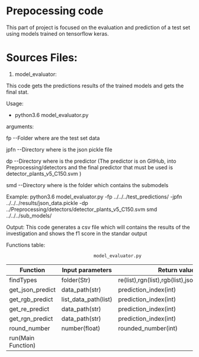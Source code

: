 # Prepocessing code

This part of project is focused on the evaluation and prediction of a test set using models trained on tensorflow keras.


# Sources Files:

1. model_evaluator:

This code gets the predictions results of the trained models and gets the final stat. 

Usage:
 

 - python3.6 model_evaluator.py 

 arguments:

 fp --Folder where are the test set data

 jpfn --Directory where is the json pickle file

 dp --Directory where is the predictor (The predictor is on GitHub, into Preprocessing/detectors and the final predictor that must be used is detector_plants_v5_C150.svm )

 smd --Directory where is the folder which contains the submodels

 Example: python3.6 model_evaluator.py -fp ../../../test_predictions/ -jpfn ../../../results/json_data.pickle -dp ../Preprocessing/detectors/detector_plants_v5_C150.svm smd ../../../sub_models/

 
 Output: This code generates a csv file which will contains the results of the investigation and shows the f1 score in the standar output

Functions table:

                                     model_evaluator.py
|Function       |     Input parameters    |                 Return values                        |
|---------------|--------------------------|-----------------------------------------------------|
|findTypes      |     folder(Str)       | re(list),rgn(list),rgb(list),json(list),other(list)    |
|get_json_predict       |   data_path(str)  |        prediction_index(int)                       |
|get_rgb_predict       |   list_data_path(list)  |        prediction_index(int)                       |
|get_re_predict       |   data_path(str)  |        prediction_index(int)                       |
|get_rgn_predict       |   data_path(str)  |        prediction_index(int)                       |
|round_number       |   number(float)  |        rounded_number(int)                       |
|run(Main Function)       |    |  |

